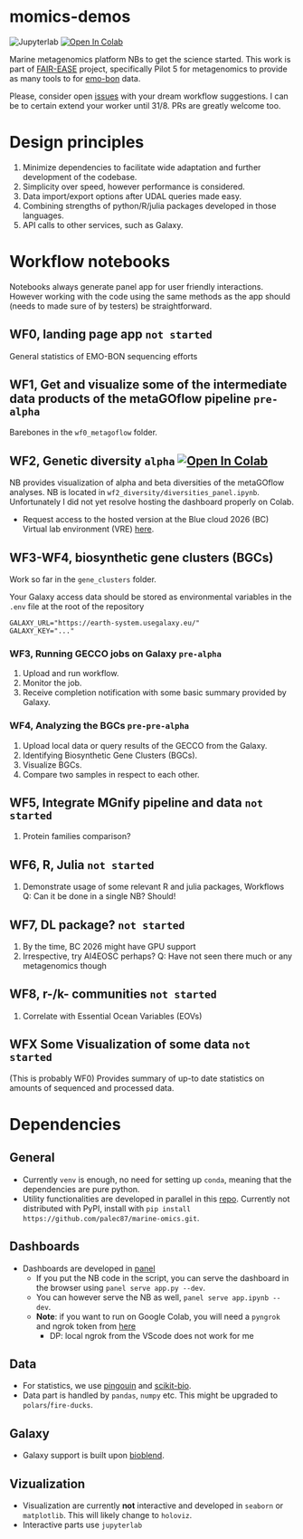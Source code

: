 # momics-demos
![Jupyterlab](https://img.shields.io/badge/Jupyter-notebook-brightgreen)
[![Open In Colab](https://colab.research.google.com/assets/colab-badge.svg)](https://colab.research.google.com/github/palec87/momics-demos/)

Marine metagenomics platform NBs to get the science started. This work is part of [FAIR-EASE](https://fairease.eu/) project, specifically Pilot 5 for metagenomics to provide as many tools to for [emo-bon](https://data.emobon.embrc.eu/) data.

Please, consider open [issues](https://github.com/palec87/marine-omics/issues) with your dream workflow suggestions. I can be to certain extend your worker until 31/8. PRs are greatly welcome too.

# Design principles
1. Minimize dependencies to facilitate wide adaptation and further development of the codebase.
2. Simplicity over speed, however performance is considered.
3. Data import/export options after UDAL queries made easy.
4. Combining strengths of python/R/julia packages developed in those languages.
5. API calls to other services, such as Galaxy.


# Workflow notebooks
Notebooks always generate panel app for user friendly interactions. However working with the code using the same methods as the app should (needs to made sure of by testers) be straightforward.


## WF0, landing page app `not started`
General statistics of EMO-BON sequencing efforts


## WF1, Get and visualize some of the intermediate data products of the metaGOflow pipeline `pre-alpha`
Barebones in the `wf0_metagoflow` folder.


## WF2, Genetic diversity `alpha` [![Open In Colab](https://colab.research.google.com/assets/colab-badge.svg)](https://colab.research.google.com/github/palec87/momics-demos/blob/main/wf2_diversity/diversities_panel.ipynb)
NB provides visualization of alpha and beta diversities of the metaGOflow analyses. NB is located in `wf2_diversity/diversities_panel.ipynb`. Unfortunately I did not yet resolve hosting the dashboard properly on Colab.
 - Request access to the hosted version at the Blue cloud 2026 (BC) Virtual lab environment (VRE) [here](https://blue-cloud.d4science.org/).


## WF3-WF4, biosynthetic gene clusters (BGCs)
Work so far in the `gene_clusters` folder.


Your Galaxy access data should be stored as environmental variables in the `.env` file at the root of the repository
```
GALAXY_URL="https://earth-system.usegalaxy.eu/"
GALAXY_KEY="..."
```


### WF3, Running GECCO jobs on Galaxy  `pre-alpha`
1. Upload and run workflow.
2. Monitor the job.
3. Receive completion notification with some basic summary provided by Galaxy.


### WF4, Analyzing the BGCs `pre-pre-alpha`
1. Upload local data or query results of the GECCO from the Galaxy.
2. Identifying Biosynthetic Gene Clusters (BGCs).
3. Visualize BGCs.
4. Compare two samples in respect to each other.


## WF5, Integrate MGnify pipeline and data `not started`
1. Protein families comparison?


## WF6, R, Julia `not started`
1. Demonstrate usage of some relevant R and julia packages, Workflows
Q: Can it be done in a single NB? Should!


## WF7, DL package? `not started`
1. By the time, BC 2026 might have GPU support
2. Irrespective, try AI4EOSC perhaps? Q: Have not seen there much or any metagenomics though


## WF8, r-/k- communities `not started`
1. Correlate with Essential Ocean Variables (EOVs)


## WFX Some Visualization of some data `not started`
(This is probably WF0) Provides summary of up-to date statistics on amounts of sequenced and processed data.


# Dependencies

## General
- Currently `venv` is enough, no need for setting up `conda`, meaning that the dependencies are pure python.
- Utility functionalities are developed in parallel in this [repo](https://github.com/palec87/marine-omics). Currently not distributed with PyPI, install with `pip install https://github.com/palec87/marine-omics.git`.


## Dashboards
- Dashboards are developed in [panel](https://panel.holoviz.org/)
  - If you put the NB code in the script, you can serve the dashboard in the browser using `panel serve app.py --dev`.
  - You can however serve the NB as well, `panel serve app.ipynb --dev`.
  - **Note**: if you want to run on Google Colab, you will need a `pyngrok` and ngrok token from [here](https://dashboard.ngrok.com/auth)
    - DP: local ngrok from the VScode does not work for me


## Data
- For statistics, we use [pingouin](https://pingouin-stats.org/build/html/index.html) and [scikit-bio](https://scikit.bio/).
- Data part is handled by `pandas`, `numpy` etc. This might be upgraded to `polars`/`fire-ducks`.


## Galaxy
- Galaxy support is built upon [bioblend](https://bioblend.readthedocs.io/en/latest/).


## Vizualization
- Visualization are currently **not** interactive and developed in `seaborn` or `matplotlib`. This will likely change to `holoviz`.
- Interactive parts use `jupyterlab`


